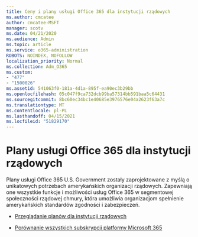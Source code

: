 ```yaml
---
title: Ceny i plany usługi Office 365 dla instytucji rządowych
ms.author: cmcatee
author: cmcatee-MSFT
manager: scotv
ms.date: 04/21/2020
ms.audience: Admin
ms.topic: article
ms.service: o365-administration
ROBOTS: NOINDEX, NOFOLLOW
localization_priority: Normal
ms.collection: Adm_O365
ms.custom:
- "477"
- "1500026"
ms.assetid: 541063f0-181a-4d1a-895f-ea90ec3b29bb
ms.openlocfilehash: 05c047f9ca732dcb99ba57314bb591baa5c64431
ms.sourcegitcommit: 8bc60ec34bc1e40685e3976576e04a2623f63a7c
ms.translationtype: MT
ms.contentlocale: pl-PL
ms.lasthandoff: 04/15/2021
ms.locfileid: "51829170"
---
```

# <a name="office-365-government-plans"></a>Plany usługi Office 365 dla instytucji rządowych

Plany usługi Office 365 U.S. Government zostały zaprojektowane z myślą o unikatowych potrzebach amerykańskich organizacji rządowych. Zapewniają one wszystkie funkcje i możliwości usług Office 365 w segmentowej społeczności rządowej chmury, która umożliwia organizacjom spełnienie amerykańskich standardów zgodności i zabezpieczeń.
  
- [Przeglądanie planów dla instytucji rządowych](https://products.office.com/government/compare-office-365-government-plans)

- [Porównanie wszystkich subskrypcji platformy Microsoft 365](https://products.office.com/business/compare-more-office-365-for-business-plans)